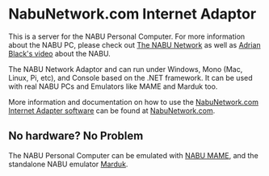 # NabuNetwork.com Internet Adaptor

This is a server for the NABU Personal Computer. For more information about the NABU PC, please check out [The NABU Network](https://www.nabunetwork.com)
as well as [Adrian Black's video](https://www.youtube.com/watch?v=HLYjZoShjy0) about the NABU.

The NABU Network Adaptor and can run under Windows, Mono (Mac, Linux, Pi, etc), and Console based on the .NET framework. It can be used with real NABU PCs and Emulators like MAME and Marduk too.

More information and documentation on how to use the [NabuNetwork.com Internet Adapter software](https://www.nabunetwork.com/resources/nabu-network-internet-adapter-software/) can be found at [NabuNetwork.com](https://www.nabunetwork.com/resources/nabu-network-internet-adapter-software/).

## No hardware? No Problem

The NABU Personal Computer can be emulated with [NABU MAME](https://gtamp.com/nabu/), and the standalone NABU emulator [Marduk](https://github.com/buricco/marduk).
